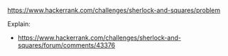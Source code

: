 https://www.hackerrank.com/challenges/sherlock-and-squares/problem

Explain:
- https://www.hackerrank.com/challenges/sherlock-and-squares/forum/comments/43376
